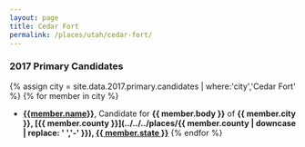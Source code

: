 ```yaml
---
layout: page
title: Cedar Fort
permalink: /places/utah/cedar-fort/
---
```


### 2017 Primary Candidates
{% assign city = site.data.2017.primary.candidates | where:'city','Cedar Fort' %}
{% for member in city  %}
- <strong>[{{member.name}}](../../../people/{{member.id}})</strong>, Candidate for <strong>{{ member.body }}</strong> of <strong>{{ member.city }}, [{{ member.county }}](../../../places/{{ member.county | downcase | replace: ' ','-' }}), [{{ member.state }}](../../../places)</strong>
{% endfor %}
